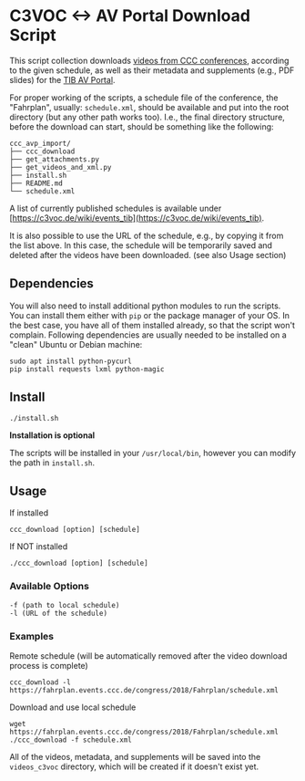 # C3VOC <-> AV Portal Download Script

This script collection downloads [videos from CCC conferences](https://media.ccc.de/), 
according to the given schedule, as well as their metadata and supplements (e.g., PDF slides) 
for the [TIB AV Portal](https://av.tib.eu/).

For proper working of the scripts, a schedule file of the conference, the "Fahrplan", usually: `schedule.xml`,
should be available and put into the root directory (but any other path works too). 
I.e., the final directory structure, before the download can start, should be something like the following:

    ccc_avp_import/
    ├── ccc_download
    ├── get_attachments.py
    ├── get_videos_and_xml.py
    ├── install.sh
    ├── README.md
    └── schedule.xml

A list of currently published schedules is available 
under [https://c3voc.de/wiki/events_tib](https://c3voc.de/wiki/events_tib).

It is also possible to use the URL of the schedule, e.g., by copying it from the list above. In this case, the schedule will be temporarily saved and deleted after the videos have been downloaded. (see also Usage section)

## Dependencies

You will also need to install additional python modules to run the scripts. You can install them either with `pip` 
or the package manager of your OS. In the best case, you have all of them 
installed already, so that the script won't complain. Following dependencies are usually needed to be installed on a "clean" Ubuntu or Debian machine:

    sudo apt install python-pycurl
    pip install requests lxml python-magic
    
## Install

    ./install.sh

**Installation is optional**

The scripts will be installed in your `/usr/local/bin`, however you can modify the path in `install.sh`.

## Usage

If installed

    ccc_download [option] [schedule]
    
If NOT installed

    ./ccc_download [option] [schedule]

### Available Options

    -f (path to local schedule)
    -l (URL of the schedule)

### Examples

Remote schedule (will be automatically removed after the video download process is complete)

    ccc_download -l https://fahrplan.events.ccc.de/congress/2018/Fahrplan/schedule.xml

Download and use local schedule

    wget https://fahrplan.events.ccc.de/congress/2018/Fahrplan/schedule.xml
    ./ccc_download -f schedule.xml

All of the videos, metadata, and supplements will be saved into the `videos_c3voc` directory, 
which will be created if it doesn't exist yet.
